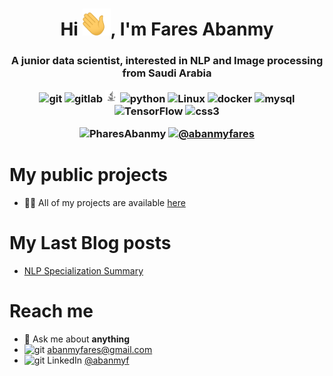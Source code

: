 <!--
**PharesAbanmy/PharesAbanmy** is a ✨ _special_ ✨ repository because its `README.md` (this file) appears on your GitHub profile.

Here are some ideas to get you started:

- 🔭 I’m currently working on ...
- 🌱 I’m currently learning ...
- 👯 I’m looking to collaborate on ...
- 🤔 I’m looking for help with ...
- 💬 Ask me about ...
- 📫 How to reach me: ...
- 😄 Pronouns: ...
- ⚡ Fun fact: ...
-->

<h1 align="center">Hi <img width="45" src="waving_hand.gif">, I'm Fares Abanmy </h1>
<h3 align="center">A junior data scientist, interested in NLP and Image processing from Saudi Arabia
<p align="center">
 <img src="https://img.icons8.com/color/48/000000/git.png" alt="git" width="20" height="20"/> 
 <img src="https://img.icons8.com/color/48/000000/gitlab.png" alt="gitlab" width="20" height="20"/>
 <img src="https://raw.githubusercontent.com/vorillaz/devicons/master/!SVG/java.svg" alt="JAVA" width="20" height="20"/> 
 <img src="https://img.icons8.com/color/48/000000/python.png" alt="python" width="20" height="20"/>
 <img src="https://img.icons8.com/color/48/000000/linux.png" alt="Linux"  width="20" height="20" />
 <img src="https://img.icons8.com/color/48/000000/docker.png" alt="docker"  width="20" height="20" /> 
 <img src="https://img.icons8.com/ios-filled/50/000000/mysql-logo.png" alt="mysql"  width="20" height="20" /> 
 <img src="https://www.vectorlogo.zone/logos/tensorflow/tensorflow-icon.svg" alt="TensorFlow"  width="20" height="20" /> 
 <img src="https://img.icons8.com/dusk/48/000000/css3.png" alt="css3"  width="20" height="20" />
</p>

<p align="center">

   <img src="https://komarev.com/ghpvc/?username=PharesAbanmy" alt="PharesAbanmy" />
   <a href="https://www.linkedin.com/in/fares-abanmy-b46a6317a/"><img src="https://img.shields.io/badge/--linkedin?label=LinkedIn&logo=LinkedIn&style=social" alt="@abanmyfares" /></a>
</p>

# My public projects
- 👨‍💻 All of my projects are available [here](https://github.com/PharesAbanmy?tab=repositories)

# My Last Blog posts
- [NLP Specialization Summary](https://github.com/PharesAbanmy/NLP-Specialization-Summary)

# Reach me
- 💬 Ask me about **anything**
-  <img src="https://img.icons8.com/color/48/000000/email.png" alt="git" width="20" height="20"/> [abanmyfares@gmail.com](mailto:abanmyfares@gmail.com)
- <img src="https://img.icons8.com/color/48/000000/linkedin.png" alt="git" width="20" height="20"/> LinkedIn [@abanmyf](https://www.linkedin.com/in/fares-abanmy-b46a6317a/)

